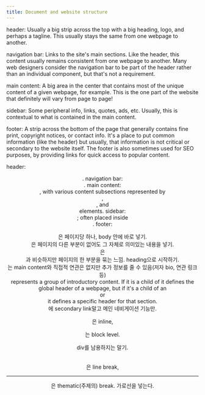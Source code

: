 ```yaml
---
title: Document and website structure
---
```


header: Usually a big strip across the top with a big heading, logo, and perhaps
a tagline. This usually stays the same from one webpage to another.

navigation bar: Links to the site's main sections. Like the header, this content
usually remains consistent from one webpage to another. Many web designers
consider the navigation bar to be part of the header rather than an individual
component, but that's not a requirement.

main content: A big area in the center that contains most of the unique content
of a given webpage, for example. This is the one part of the website that
definitely will vary from page to page!

sidebar: Some peripheral info, links, quotes, ads, etc. Usually, this is
contextual to what is contained in the main content.

footer: A strip across the bottom of the page that generally contains fine
print, copyright notices, or contact info. It's a place to put common
information (like the header) but usually, that information is not critical or
secondary to the website itself. The footer is also sometimes used for SEO
purposes, by providing links for quick access to popular content.

header: <header>. navigation bar: <nav>. main content: <main>, with various
content subsections represented by <article>, <section>, and <div> elements.
sidebar: <aside>; often placed inside <main>. footer: <footer>

<main>은 페이지당 하나, body 안에 바로 넣기. 
<article>은 페이지의 다른 부분이 없어도 그 자체로 의미있는 내용을 넣기. 
<section>은 <article>과 비슷하지만 페이지의 한 부분을 묶는 느낌. heading으로 시작하기.
<aside>는 main content와 직접적 연관은 없지만 추가 정보를 줄 수 있음(저자 bio, 연관 링크 등)
<header> represents a group of introductory content. If it is a child of <body> it defines the global header of a webpage, but if it's a child of an <article> or <section> it defines a specific header for that section.
<nav>에 secondary link말고 메인 네비게이션 기능만.

<span>은 inline, <div>는 block level.

div를 남용하지는 말기.

<br>은 line break, <hr>은 thematic(주제의) break. 가로선을 넣는다.
